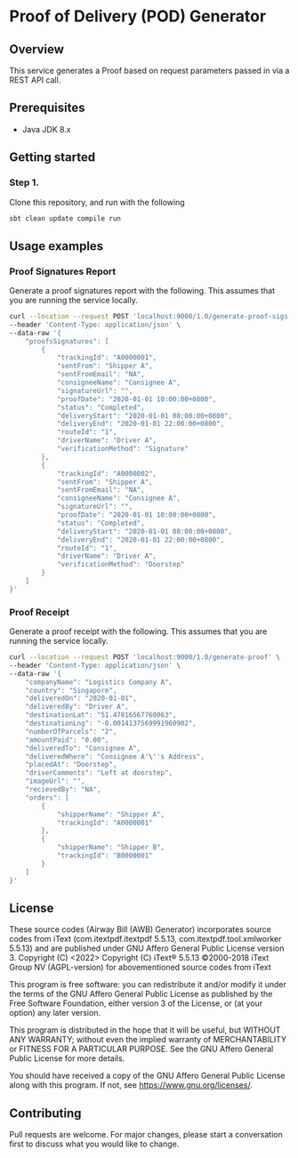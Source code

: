 # Proof of Delivery (POD) Generator

## Overview

This service generates a Proof based on request parameters passed in via a REST API call.

## Prerequisites

* Java JDK 8.x

## Getting started

### Step 1.
Clone this repository, and run with the following
```bash
sbt clean update compile run
```

## Usage examples

### Proof Signatures Report
Generate a proof signatures report with the following. This assumes that you are running the service locally.
```bash
curl --location --request POST 'localhost:9000/1.0/generate-proof-sigs' \
--header 'Content-Type: application/json' \
--data-raw '{
    "proofsSignatures": [
        {
            "trackingId": "A0000001",
            "sentFrom": "Shipper A",
            "sentFromEmail": "NA",
            "consigneeName": "Consignee A",
            "signatureUrl": "",
            "proofDate": "2020-01-01 10:00:00+0800",
            "status": "Completed",
            "deliveryStart": "2020-01-01 08:00:00+0800",
            "deliveryEnd": "2020-01-01 22:00:00+0800",
            "routeId": "1",
            "driverName": "Driver A",
            "verificationMethod": "Signature"
        },
        {
            "trackingId": "A0000002",
            "sentFrom": "Shipper A",
            "sentFromEmail": "NA",
            "consigneeName": "Consignee A",
            "signatureUrl": "",
            "proofDate": "2020-01-01 10:00:00+0800",
            "status": "Completed",
            "deliveryStart": "2020-01-01 08:00:00+0800",
            "deliveryEnd": "2020-01-01 22:00:00+0800",
            "routeId": "1",
            "driverName": "Driver A",
            "verificationMethod": "Doorstep"
        }
    ]
}'
```

### Proof Receipt
Generate a proof receipt with the following. This assumes that you are running the service locally.
```bash
curl --location --request POST 'localhost:9000/1.0/generate-proof' \
--header 'Content-Type: application/json' \
--data-raw '{
    "companyName": "Logistics Company A",
    "country": "Singapore",
    "deliveredOn": "2020-01-01",
    "deliveredBy": "Driver A",
    "destinationLat": "51.47816567760063",
    "destinationLng": "-0.0014137569991960902",
    "numberOfParcels": "2",
    "amountPaid": "0.00",
    "deliveredTo": "Consignee A",
    "deliveredWhere": "Consignee A'\''s Address",
    "placedAt": "Doorstep",
    "driverComments": "Left at doorstep",
    "imageUrl": "",
    "recievedBy": "NA",
    "orders": [
        {
            "shipperName": "Shipper A",
            "trackingId": "A0000001"
        },
        {
            "shipperName": "Shipper B",
            "trackingId": "B0000001"
        }
    ]
}'
```
## License
These source codes (Airway Bill (AWB) Generator) incorporates source codes from  iText (com.itextpdf.itextpdf
5.5.13, com.itextpdf.tool.xmlworker 5.5.13) and are published under GNU Affero General Public License version 3.
Copyright (C) <2022> <Ninja Logistics Pte. Ltd.>
Copyright (C) iText® 5.5.13 ©2000-2018 iText Group NV (AGPL-version) for abovementioned source
codes from iText

This program is free software: you can redistribute it and/or modify it under the terms of the GNU Affero General Public License as
published by the Free Software Foundation, either version 3 of the License, or (at your option) any later version.

This program is distributed in the hope that it will be useful, but WITHOUT ANY WARRANTY; without even the implied warranty of
MERCHANTABILITY or FITNESS FOR A PARTICULAR PURPOSE. See the GNU Affero General Public License for more details.

You should have received a copy of the GNU Affero General Public License along with this program. If not, see https://www.gnu.org/licenses/.

## Contributing

Pull requests are welcome. For major changes, please start a conversation first to discuss what you would like to
change.
